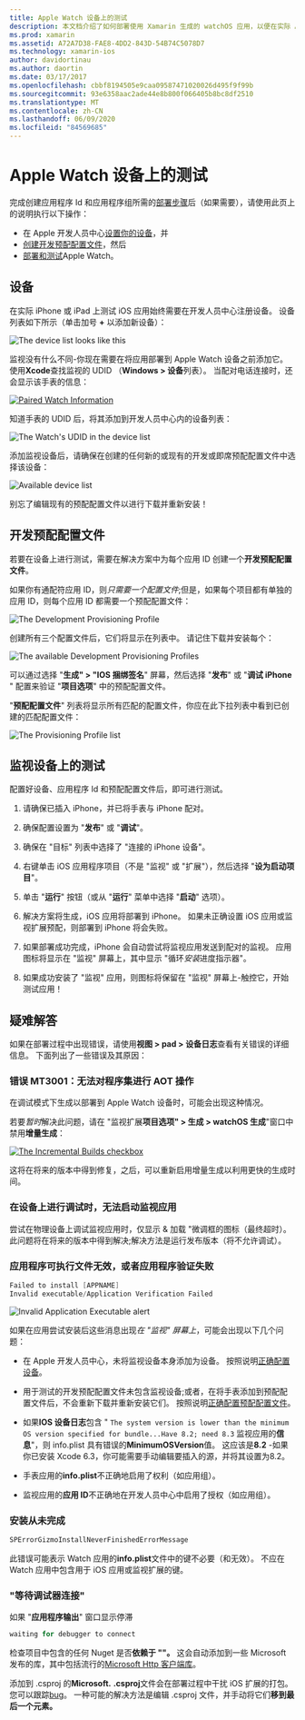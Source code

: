```yaml
---
title: Apple Watch 设备上的测试
description: 本文档介绍了如何部署使用 Xamarin 生成的 watchOS 应用，以便在实际 Apple Watch 上进行测试。 它讨论了设备、预配配置文件、测试并提供了一些故障排除提示。
ms.prod: xamarin
ms.assetid: A72A7D38-FAE8-4DD2-843D-54B74C5078D7
ms.technology: xamarin-ios
author: davidortinau
ms.author: daortin
ms.date: 03/17/2017
ms.openlocfilehash: cbbf8194505e9caa09587471020026d495f9f99b
ms.sourcegitcommit: 93e6358aac2ade44e8b800f066405b8bc8df2510
ms.translationtype: MT
ms.contentlocale: zh-CN
ms.lasthandoff: 06/09/2020
ms.locfileid: "84569685"
---
```

# <a name="testing-on-apple-watch-devices"></a>Apple Watch 设备上的测试

完成创建应用程序 Id 和应用程序组所需的[部署步骤](~/ios/watchos/deploy-test/index.md)后（如果需要），请使用此页上的说明执行以下操作：

- 在 Apple 开发人员中心[设置你的设备](#devices)，并
- [创建开发预配配置文件](#profiles)，然后
- [部署和测试](#testing)Apple Watch。

<a name="devices"></a>

## <a name="devices"></a>设备

在实际 iPhone 或 iPad 上测试 iOS 应用始终需要在开发人员中心注册设备。 设备列表如下所示（单击加号 **+** 以添加新设备）：

![](device-images/devices-sml.png "The device list looks like this")

监视没有什么不同-你现在需要在将应用部署到 Apple Watch 设备之前添加它。 使用**Xcode**查找监视的 UDID （**Windows > 设备**列表）。 当配对电话连接时，还会显示该手表的信息：

[![](device-images/xcode-devices-sml.png "Paired Watch Information")](device-images/xcode-devices.png#lightbox)

知道手表的 UDID 后，将其添加到开发人员中心内的设备列表：

![](device-images/devices-watch-sml.png "The Watch's UDID in the device list")

添加监视设备后，请确保在创建的任何新的或现有的开发或即席预配配置文件中选择该设备：

![](device-images/devices-provisioning.png "Available device list")

别忘了编辑现有的预配配置文件以进行下载并重新安装！

<a name="profiles"></a>

## <a name="development-provisioning-profiles"></a>开发预配配置文件

若要在设备上进行测试，需要在解决方案中为每个应用 ID 创建一个**开发预配配置文件**。

如果你有通配符应用 ID，则*只需要一个配置文件*;但是，如果每个项目都有单独的应用 ID，则每个应用 ID 都需要一个预配配置文件：

![](device-images/provisioningprofile-development.png "The Development Provisioning Profile")

创建所有三个配置文件后，它们将显示在列表中。 请记住下载并安装每个：

![](device-images/provisioningprofiles.png "The available Development Provisioning Profiles")

可以通过选择 "**生成" > "IOS 捆绑签名**" 屏幕，然后选择 "**发布**" 或 "**调试 iPhone** " 配置来验证 "**项目选项**" 中的预配配置文件。

"**预配配置文件**" 列表将显示所有匹配的配置文件，你应在此下拉列表中看到已创建的匹配配置文件：

![](device-images/options-selectprofile.png "The Provisioning Profile list")

<a name="testing"></a>

## <a name="testing-on-a-watch-device"></a>监视设备上的测试

配置好设备、应用程序 Id 和预配配置文件后，即可进行测试。

1. 请确保已插入 iPhone，并已将手表与 iPhone 配对。

2. 确保配置设置为 "**发布**" 或 "**调试**"。

3. 确保在 "目标" 列表中选择了 "连接的 iPhone 设备"。

4. 右键单击 iOS 应用程序项目（不是 "监视" 或 "扩展"），然后选择 "**设为启动项目**"。

5. 单击 "**运行**" 按钮（或从 "**运行**" 菜单中选择 "**启动**" 选项）。

6. 解决方案将生成，iOS 应用将部署到 iPhone。
  如果未正确设置 iOS 应用或监视扩展预配，则部署到 iPhone 将会失败。

7. 如果部署成功完成，iPhone 会自动尝试将监视应用发送到配对的监视。 应用图标将显示在 "监视" 屏幕上，其中显示 "循环*安装*进度指示器"。

8. 如果成功安装了 "监视" 应用，则图标将保留在 "监视" 屏幕上-触控它，开始测试应用！

## <a name="troubleshooting"></a>疑难解答

如果在部署过程中出现错误，请使用**视图 > pad > 设备日志**查看有关错误的详细信息。 下面列出了一些错误及其原因：

### <a name="error-mt3001-could-not-aot-the-assembly"></a>错误 MT3001：无法对程序集进行 AOT 操作

在调试模式下生成以部署到 Apple Watch 设备时，可能会出现这种情况。

若要*暂时*解决此问题，请在 "监视扩展**项目选项" > 生成 > watchOS 生成**"窗口中禁用**增量生成**：

[![](device-images/disable-incremental-sml.png "The Incremental Builds checkbox")](device-images/disable-incremental.png#lightbox)

这将在将来的版本中得到修复，之后，可以重新启用增量生成以利用更快的生成时间。

### <a name="watch-app-fails-to-start-while-debugging-on-device"></a>在设备上进行调试时，无法启动监视应用

尝试在物理设备上调试监视应用时，仅显示 & 加载 "微调框的图标（最终超时）。 此问题将在将来的版本中得到解决;解决方法是运行发布版本（将不允许调试）。

### <a name="invalid-application-executable-or-application-verification-failed"></a>应用程序可执行文件无效，或者应用程序验证失败

```csharp
Failed to install [APPNAME]
Invalid executable/Application Verification Failed
```

![](device-images/invalid-application-executable.png "Invalid Application Executable alert")

如果在应用尝试安装后这些消息出现*在 "监视" 屏幕上*，可能会出现以下几个问题：

- 在 Apple 开发人员中心，未将监视设备本身添加为设备。 按照说明[正确配置设备](#devices)。

- 用于测试的开发预配配置文件未包含监视设备;或者，在将手表添加到预配配置文件后，不会重新下载并重新安装它们。 按照说明[正确配置预配配置文件](#profiles)。

- 如果**IOS 设备日志**包含 " `The system version is lower than the minimum OS version specified for bundle...Have 8.2; need 8.3` 监视应用的**信息**"，则 info.plist 具有错误的**MinimumOSVersion**值。
  这应该是**8.2** -如果你已安装 Xcode 6.3，你可能需要手动编辑要插入的源，并将其设置为8.2。

- 手表应用的**info.plist**不正确地启用了权利（如应用组）。

- 监视应用的**应用 ID**不正确地在开发人员中心中启用了授权（如应用组）。

### <a name="install-never-finished"></a>安装从未完成

```csharp
SPErrorGizmoInstallNeverFinishedErrorMessage
```

此错误可能表示 Watch 应用的**info.plist**文件中的键不必要（和无效）。 不应在 Watch 应用中包含用于 iOS 应用或监视扩展的键。

<!--eg. NSLocationAlwaysUsageDescription -->

### <a name="waiting-for-debugger-to-connect"></a>"等待调试器连接"

如果 "**应用程序输出**" 窗口显示停滞

```csharp
waiting for debugger to connect
```

检查项目中包含的任何 Nuget 是否**依赖于 ""。** 这会自动添加到一些 Microsoft 发布的库，其中包括流行的[Microsoft Http 客户端库](https://www.nuget.org/packages/Microsoft.Net.Http/)。

添加到 .csproj 的**Microsoft.** **.csproj**文件会在部署过程中干扰 iOS 扩展的打包。 您可以跟踪[bug](https://bugzilla.xamarin.com/show_bug.cgi?id=29912)。
一种可能的解决方法是编辑 .csproj 文件，并手动将它们**移到最后一个元素。**
